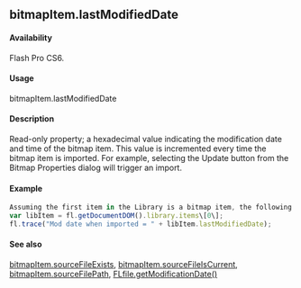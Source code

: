## bitmapItem.lastModifiedDate

#### Availability

Flash Pro CS6.

#### Usage

bitmapItem.lastModifiedDate

#### Description

Read-only property; a hexadecimal value indicating the modification date and time of the bitmap item. This value is incremented every time the bitmap item is imported. For example, selecting the Update button from the Bitmap Properties dialog will trigger an import.

#### Example

```javascript
Assuming the first item in the Library is a bitmap item, the following code displays a hex number as described above.
var libItem = fl.getDocumentDOM().library.items\[0\];
fl.trace("Mod date when imported = " + libItem.lastModifiedDate);

```
#### See also

[bitmapItem.sourceFileExists](#!AdobeDocs/developers-animatesdk-docs/test/BitmapItem_object/bitmapIte9.md), [bitmapItem.sourceFileIsCurrent](#!AdobeDocs/developers-animatesdk-docs/test/BitmapItem_object/bitmapIt10.md), [bitmapItem.sourceFilePath](#!AdobeDocs/developers-animatesdk-docs/test/BitmapItem_object/bitmapIt11.md), [FLfile.getModificationDate()](#!AdobeDocs/developers-animatesdk-docs/test/FLfile_object/FLfile6.md)
